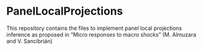 # PanelLocalProjections
This repository contains the files to implement panel local projections inference as proposed in “Micro responses to macro shocks” (M. Almuzara and V. Sancibrián) 
